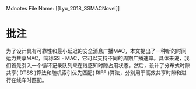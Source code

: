  Mdnotes File Name: [[Lyu_2018_SSMACNovel]]

# 批注
为了设计具有可靠性和最小延迟的安全消息广播MAC，本文提出了一种新的时间运力共享MAC，简称SS - MAC，它可以支持不同的周期广播速率。具体来说，我们首先引入一个循环记录队列来在线感知时隙占用状态。然后，设计了分布式时隙共享( DTSS )算法和随机索引优先匹配( RIFF )算法，分别用于高效共享时隙和进行在线车时匹配。